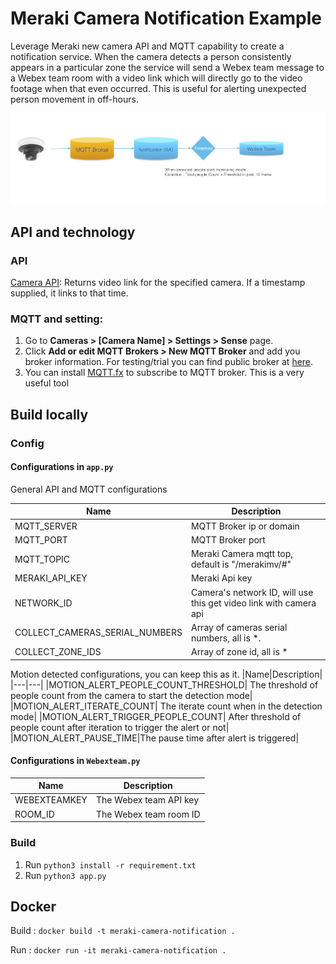# Meraki Camera Notification Example

Leverage Meraki new camera API and MQTT capability to create a notification service. When the camera detects a person consistently appears in a particular zone the service will send a Webex team message to a Webex team room with a video link which will directly go to the video footage when that even occurred. This is useful for alerting unexpected person movement in off-hours.

![](/docs/digram.png)


## API and technology

### API

[Camera API](https://n262.meraki.com/CiscoStore-switc/n/XSQlFbOc/manage/support/api_docs#returns-video-link-for-the-specified-camera): Returns video link for the specified camera. If a timestamp supplied, it links to that time.

### MQTT and setting:

1. Go to **Cameras > [Camera Name] > Settings > Sense** page.
2. Click **Add or edit MQTT Brokers > New MQTT Broker** and add you broker information. For testing/trial you can find public broker at [here](https://github.com/mqtt/mqtt.github.io/wiki/public_brokers).
3. You can install [MQTT.fx](https://mqttfx.jensd.de/) to subscribe to MQTT broker. This is a very useful tool



## Build locally
### Config
#### Configurations in `app.py`

General API and MQTT configurations

|Name|Description|
|---|---|
|MQTT_SERVER|MQTT Broker ip or domain|
|MQTT_PORT|MQTT Broker port|
|MQTT_TOPIC|Meraki Camera mqtt top, default is "/merakimv/#"|
|MERAKI_API_KEY|Meraki Api key|
|NETWORK_ID|Camera's network ID, will use this get video link with camera api|
|COLLECT_CAMERAS_SERIAL_NUMBERS|Array of cameras serial numbers, all is *.|
|COLLECT_ZONE_IDS|Array of zone id, all is *|

Motion detected configurations, you can keep this as it.
|Name|Description|
|---|---|
|MOTION_ALERT_PEOPLE_COUNT_THRESHOLD| The threshold of people count from the camera to start the detection mode|
|MOTION_ALERT_ITERATE_COUNT| The iterate count when in the detection mode|
|MOTION_ALERT_TRIGGER_PEOPLE_COUNT| After threshold of people count after iteration to trigger the alert or not|
|MOTION_ALERT_PAUSE_TIME|The pause time after alert is triggered|

#### Configurations in `Webexteam.py`

|Name|Description|
|---|---|
|WEBEXTEAMKEY|The Webex team API key|
|ROOM_ID| The Webex team room ID|

### Build
1. Run `python3 install -r requirement.txt`
2. Run `python3 app.py`


## Docker

Build : `docker build -t meraki-camera-notification .`

Run : `docker run -it meraki-camera-notification .`
